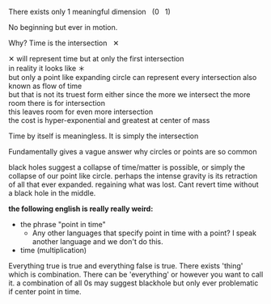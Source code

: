 There exists only 1 meaningful dimension &nbsp; (0 &nbsp; 1)

No beginning but ever in motion.

Why? Time is the intersection  &nbsp; ✕

✕ will represent time but at only the first intersection    
in reality it looks like ＊    
but only a point like expanding circle can represent every intersection also known as flow of time     
but that is not its truest form either since the more we intersect the more room there is for intersection     
this leaves room for even more intersection     
the cost is hyper-exponential and greatest at center of mass

Time by itself is meaningless. It is simply the intersection   

Fundamentally gives a vague answer why circles or points are so common

black holes suggest a collapse of time/matter is possible, or simply the collapse of our point like circle. perhaps the intense gravity is its retraction of all that ever expanded. regaining what was lost. Cant revert time without a black hole in the middle.


**the following english is really really weird:**     
- the phrase "point in time"   
  - Any other languages that specify point in time with a point? I speak another language and we don't do this.
- time (multiplication)



Everything true is true and everything false is true.
There exists 'thing' which is combination.
There can be 'everything' or however you want to call it. a combination of all 0s may suggest blackhole but only ever problematic if center point in time.
